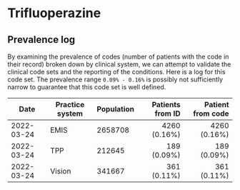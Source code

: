 # Trifluoperazine

## Prevalence log

By examining the prevalence of codes (number of patients with the code in their record) broken down by clinical system, we can attempt to validate the clinical code sets and the reporting of the conditions. Here is a log for this code set. The prevalence range `0.09% - 0.16%` is possibly not sufficiently narrow to guarantee that this code set is well defined.

| Date       | Practice system | Population | Patients from ID | Patient from code |
| ---------- | --------------- | ---------- | ---------------: | ----------------: |
| 2022-03-24 | EMIS            | 2658708    |     4260 (0.16%) |      4260 (0.16%) |
| 2022-03-24 | TPP             | 212645     |      189 (0.09%) |       189 (0.09%) |
| 2022-03-24 | Vision          | 341667     |      361 (0.11%) |       361 (0.11%) |
